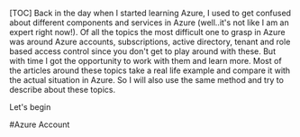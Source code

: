 [TOC]
Back in the day when I started learning Azure, I used to get confused about different components and services in Azure (well..it's not like I am an expert right now!). Of all the topics the most difficult one to grasp in Azure was around Azure accounts, subscriptions, active directory, tenant and role based access control since you don't get to play around with these. But with time I got the opportunity to work with them and learn more. Most of the articles around these topics take a real life example and compare it with the actual situation in Azure. So I will also use the same method and try to describe about these topics.

Let's begin

#Azure Account
